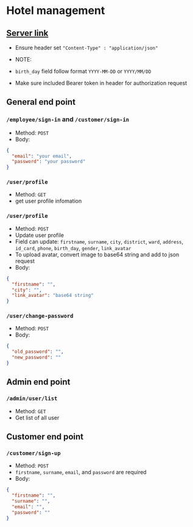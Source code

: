 # Hotel management

## [Server link](https://hotel-management-server.fly.dev)
 - Ensure header set `"Content-Type" : "application/json"`

- NOTE:
- `birth_day` field follow format `YYYY-MM-DD` or `YYYY/MM/DD`
- Make sure included Bearer token in header for authorization request

## General end point

### `/employee/sign-in` and `/customer/sign-in`
- Method: `POST`
- Body:
 ```json
{
   "email": "your email",
   "password": "your password"
}
```

### `/user/profile`
- Method: `GET`
- get user profile infomation

### `/user/profile`
- Method: `POST`
- Update user profile
- Field can update: `firstname`, `surname`, `city`, `district`, `ward`, `address`, `id_card`, `phone`, `birth_day`, `gender`, `link_avatar`
- To upload avatar, convert image to base64 string and add to json request
- Body:
```json
{
  "firstname": "",
  "city": "",
  "link_avatar": "base64 string"
}
```

### `/user/change-password`
- Method: `POST`
- Body:
```json
{
  "old_password": "",
  "new_password": ""
}
```

## Admin end point

### `/admin/user/list`
- Method: `GET`
- Get list of all user

## Customer end point

### `/customer/sign-up`
- Method: `POST`
- `firstname`, `surname`, `email`, and `password` are required
- Body:
```json
{
  "firstname": "",
  "surname": "",
  "email": "",
  "password": ""
}
```


